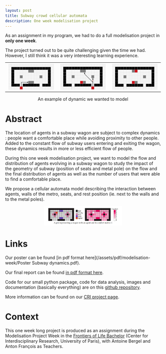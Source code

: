 ```yaml
---
layout: post
title: Subway crowd cellular automata
description: One week modelisation project
---
```


As an assignment in my program, we had to do a full modelisation project in **only one week**.

The project turned out to be quite challenging given the time we had. However, I still think it was a very interesting learning experience.

<table>
<tr>
 <th scope="col">
 	<img src="/assets/images/subway-crowd-cellular-automata/dynamic-1.png" width="95%">
 </th>
 <th scope="col">
 	<img src="/assets/images/subway-crowd-cellular-automata/dynamic-2.png" width="95%">
 </th>
 <th scope="col">
 	<img src="/assets/images/subway-crowd-cellular-automata/dynamic-3.png" width="95%">
 </th>
</tr>
</table>
<p align="center"> An example of dynamic we wanted to model</p>

# Abstract

The location of agents in a subway wagon are subject to complex dynamics : people want a comfortable place while avoiding proximity to other people. Added to the constant flow of subway users entering and exiting the wagon, these dynamics results in more or less efficient flow of people.

During this one week modelisation project, we want to model the flow and distribution of agents evolving in a subway wagon to study the impact of the geometry of subway (position of seats and metal pole) on the flow and the final distribution of agents as well as the number of users that were able to find a comfortable place.

We propose a cellular automata model describing the interaction between agents, walls of the metro, seats, and rest position (ie. next to the walls and to the metal poles).

<p align="center">
    <img src="/assets/images/subway-crowd-cellular-automata/comfort-matrix.png" width="50%">
    <br />
    <i align="center"></i>
</p>

# Links

Our poster can be found [in pdf format here](/assets/pdf/modelisation-week/Poster Subway dynamics.pdf).

Our final report can be found [in pdf format here](/assets/pdf/modelisation-week/Final_report_team3.pdf).

Code for our small python package, code for data analysis, images and documentation (basically everything) are on this [github repository](https://github.com/drblobfish/subway-crowd-cellular-automata).

More information can be found on our [CRI project page](https://projects.learningplanetinstitute.org/projects/1ploTJ6e/des).

# Context

This one week long project is produced as an assignment during the Modelisation Project Week in the [Frontiers of Life Bachelor](https://licence.learningplanetinstitute.org/fr) (Center for Interdisciplinary Research, University of Paris), with Antoine Bergel and Anton François as Teachers.